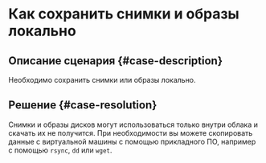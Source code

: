 # Как сохранить снимки и образы локально


## Описание сценария {#case-description}

Необходимо сохранить снимки или образы локально.

## Решение {#case-resolution}

Снимки и образы дисков могут использоваться только внутри облака и скачать их не получится. При необходимости вы можете скопировать данные с виртуальной машины с помощью прикладного ПО, например с помощью `rsync`, `dd` или `wget`.
